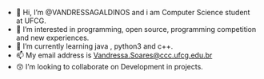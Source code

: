 - 👋 Hi, I’m @VANDRESSAGALDINOS and i am Computer Science student at UFCG.
- 👀 I’m interested in programming, open source, programming competition and new experiences.
- 🌱 I’m currently learning java , python3 and c++.
- 📫 My email address is Vandressa.Soares@ccc.ufcg.edu.br
- 😚 I’m looking to collaborate on Development in projects.
